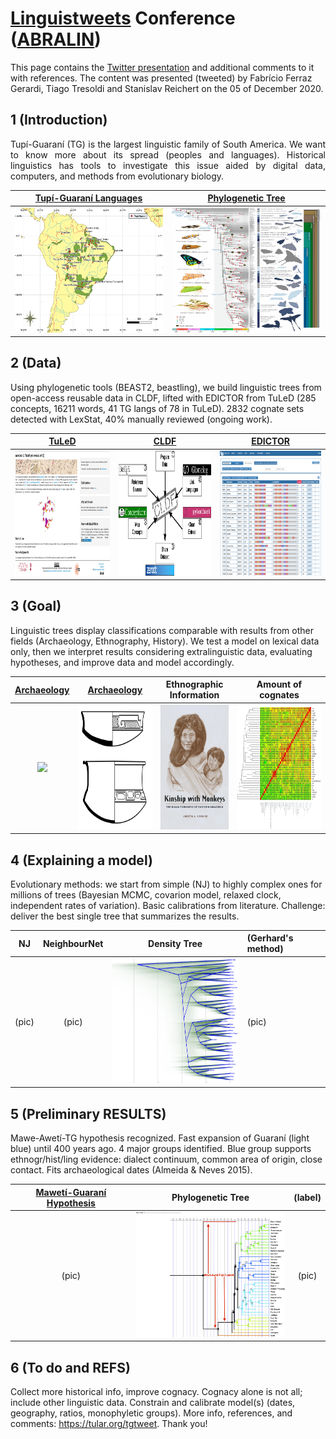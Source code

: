 # [Linguistweets](https://www.linguistweets.org) Conference ([ABRALIN](https://www.abralin.org))

This page contains the [Twitter presentation]() and additional comments to it with references. The content was presented (tweeted) by Fabrício Ferraz Gerardi, Tiago Tresoldi and Stanislav Reichert on the 05 of December 2020.

## 1 (Introduction)

<div align="justify">

Tupí-Guaraní (TG) is the largest linguistic family of South America. We want to know more about its spread (peoples and languages). Historical linguistics has tools to investigate this issue aided by digital data, computers, and methods from evolutionary biology.

</div>


[Tupí-Guaraní Languages](https://glottolog.org/resource/languoid/id/tupi1276) |  [Phylogenetic Tree](https://www.pnas.org/content/116/45/22657)
:-------------------------:|:-------------------------:
<img src="TG_map.png" width="260" height="200"> | <img src="F1.large.jpg" width="260" height="200">

## 2 (Data)

Using phylogenetic tools (BEAST2, beastling), we build linguistic trees from open-access reusable data in CLDF, lifted with EDICTOR from TuLeD (285 concepts, 16211 words, 41 TG langs of 78 in TuLeD). 2832 cognate sets detected with LexStat, 40% manually reviewed (ongoing work).

[TuLeD](https://tuled.org) |  [CLDF](https://cldf.clld.org) | [EDICTOR](https://digling.org/edictor/)      |
:-------------------------:|:-------------------------:|:-------------------------:|
<img src="tuled.png" width="280" height="200"> | <img src="cldf.png" width="280" height="200"> | <img src="edictor.png" width="280" height="200"> | 


## 3 (Goal)

Linguistic trees display classifications comparable with results from other fields (Archaeology, Ethnography, History). We test a model on lexical data only, then we interpret results considering extralinguistic data, evaluating hypotheses, and improve data and model accordingly.

[Archaeology](https://amazonexpand.wixsite.com/expand) | [Archaeology](https://raw.githubusercontent.com/jgregoriods/rxpand/master/img/tutish.png) | Ethnographic Information |Amount of cognates
:-------------------------:|:-------------------------:|:---------------------:|:---------------------:|
<img src="https://static.wixstatic.com/media/7bbfe9_af29f695208b4b56a8468c205806fd75~mv2.png/v1/fill/w_538,h_658,al_c,usm_0.66_1.00_0.01/EmbeddedImage%20(1).png" height="200"> | <img src="tutish.png" height="200"> | <img src="bookCover.png" height="200"> |<img src="HeatMap_Cogs.jpeg" height="200">


## 4 (Explaining a model)

Evolutionary methods: we start from simple (NJ) to highly complex ones for millions of trees (Bayesian MCMC, covarion model, relaxed clock, independent rates of variation). Basic calibrations from literature. Challenge: deliver the best single tree that summarizes the results.

NJ | NeighbourNet | Density Tree | (Gerhard's method) |
:-------------------------:|:-------------------------:|:--------------------:|:-----------------|
(pic)  | (pic) | <img src="DensiTree_TG.png" width="260" height="200"> | (pic)


## 5 (Preliminary RESULTS)

Mawe-Awetí-TG hypothesis recognized. Fast expansion of Guaraní (light blue) until 400 years ago. 4 major groups identified. Blue group supports ethnogr/hist/ling evidence: dialect continuum, common area of origin, close contact. Fits archaeological dates (Almeida & Neves 2015). 

[Mawetí-Guaraní Hypothesis](https://glottolog.org/resource/languoid/id/mawe1252) | Phylogenetic Tree | (label) |
:-------------------------:|:-------------------------:|:--------------------:
(pic)  | <img src="TG_Tree.png" width="260" height="200"> | (pic)


## 6 (To do and REFS)

Collect more historical info, improve cognacy. Cognacy alone is not all; include other linguistic data. Constrain and calibrate model(s) (dates, geography, ratios, monophyletic groups). More info, references, and comments: https://tular.org/tgtweet. Thank you! 
